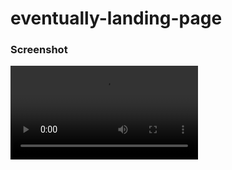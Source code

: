 # eventually-landing-page


### Screenshot

![screen](https://github.com/hossam-khalaf/eventually-landing-page/blob/master/images/screenshot-eventually-landing-page.webm)
